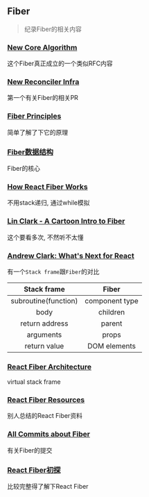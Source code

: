 ## Fiber

> 纪录Fiber的相关内容

### [New Core Algorithm](https://github.com/facebook/react/issues/6170)

这个Fiber真正成立的一个类似RFC内容

### [New Reconciler Infra](https://github.com/facebook/react/pull/6690)

第一个有关Fiber的相关PR

### [Fiber Principles](https://github.com/facebook/react/issues/7942)

简单了解了下它的原理

### [Fiber数据结构](https://github.com/facebook/react/blob/v16.1.0/packages/react-reconciler/src/ReactFiber.js#L56-L147)

Fiber的核心

### [How React Fiber Works](https://www.facebook.com/groups/2003630259862046/permalink/2054053404819731/)

不用stack递归, 通过while模拟

### [Lin Clark - A Cartoon Intro to Fiber](https://www.youtube.com/watch?v=ZCuYPiUIONs)

这个要看多次, 不然听不太懂

### [Andrew Clark: What's Next for React](https://www.youtube.com/watch?v=aV1271hd9ew&feature=youtu.be)

有一个`Stack frame`跟`Fiber`的对比

|Stack frame| Fiber|
|:--:|:--:|
|subroutine(function)|component type|
|body|children|
|return address|parent|
|arguments|props|
|return value|DOM elements|

### [React Fiber Architecture](https://github.com/acdlite/react-fiber-architecture)

virtual stack frame

### [React Fiber Resources](https://github.com/koba04/react-fiber-resources)

别人总结的React Fiber资料

### [All Commits about Fiber](https://github.com/facebook/react/pulls?utf8=%E2%9C%93&q=is%3Amerged%20is%3Apr%20fiber%20)

有关Fiber的提交

### [React Fiber初探](http://blog.codingplayboy.com/2017/12/02/react_fiber/)

比较完整得了解下React Fiber
